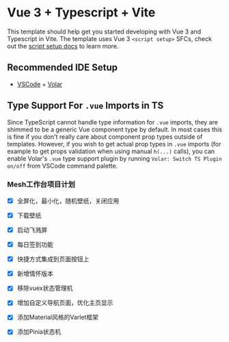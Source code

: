 # Vue 3 + Typescript + Vite

This template should help get you started developing with Vue 3 and Typescript in Vite. The template uses Vue 3 `<script setup>` SFCs, check out the [script setup docs](https://v3.vuejs.org/api/sfc-script-setup.html#sfc-script-setup) to learn more.

## Recommended IDE Setup

- [VSCode](https://code.visualstudio.com/) + [Volar](https://marketplace.visualstudio.com/items?itemName=johnsoncodehk.volar)

## Type Support For `.vue` Imports in TS

Since TypeScript cannot handle type information for `.vue` imports, they are shimmed to be a generic Vue component type by default. In most cases this is fine if you don't really care about component prop types outside of templates. However, if you wish to get actual prop types in `.vue` imports (for example to get props validation when using manual `h(...)` calls), you can enable Volar's `.vue` type support plugin by running `Volar: Switch TS Plugin on/off` from VSCode command palette.

### Mesh工作台项目计划
- [x] 全屏化，最小化，随机壁纸，关闭应用
- [x] 下载壁纸
- [x] 启动飞溅屏
- [x] 每日签到功能
- [x] 快捷方式集成到页面按钮上
- [x] 新增情怀版本
- [x] 移除vuex状态管理机
- [x] 增加自定义导航页面，优化主页显示
- [x] 添加Material风格的Varlet框架
- [x] 添加Pinia状态机

